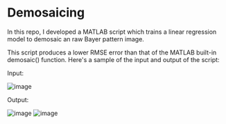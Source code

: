 # Demosaicing
In this repo, I developed a MATLAB script which trains a linear regression model to demosaic an raw Bayer pattern image.

This script produces a lower RMSE error than that of the MATLAB built-in demosaic() function. Here's a sample of the input and output of the script:


Input:



![image](https://user-images.githubusercontent.com/82244228/235380852-cfb27a99-cfa4-406c-8dbb-7503bdb3ae0a.png)

Output:




![image](https://user-images.githubusercontent.com/82244228/235380866-1dd8364d-ad73-41e3-a177-0a45c563eade.png)
![image](https://user-images.githubusercontent.com/82244228/235380873-ab4f5859-6e4f-47b6-85a2-20ff1271d848.png)

